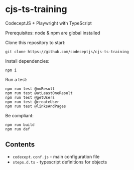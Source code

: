 # cjs-ts-training

CodeceptJS + Playwright with TypeScript

Prerequisites:
node & npm are global installed

Clone this repository to start:

```
git clone https://github.com/codeceptjs/cjs-ts-training
```

Install dependencies:

```
npm i
```

Run a test:

```
npm run test @noResult
npm run test @atLeastOneResult
npm run test @getUsers
npm run test @createUser
npm run test @linksAndPages
```

Be compliant:
```
npm run build
npm run def
```

## Contents

- `codecept.conf.js` - main configuration file
- `steps.d.ts` - typescript definitions for objects
